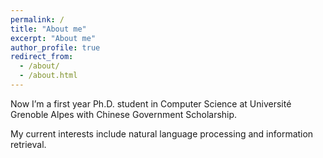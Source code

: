 ```yaml
---
permalink: /
title: "About me"
excerpt: "About me"
author_profile: true
redirect_from: 
  - /about/
  - /about.html
---
```




Now I’m a first year Ph.D. student in Computer Science at Université Grenoble Alpes with Chinese Government Scholarship.

My current interests include natural language processing and information retrieval.


